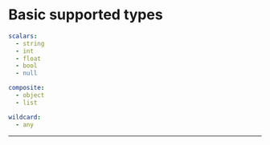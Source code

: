 # Basic supported types

```yaml
scalars:
  - string
  - int
  - float
  - bool
  - null

composite:
  - object
  - list

wildcard:
  - any
```



---
